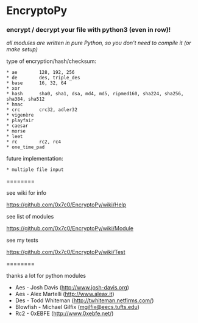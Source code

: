 # EncryptoPy


### encrypt / decrypt your file with python3 (even in row)!

_all modules are written in pure Python, so you don't need to compile it (or make setup)_

type of encryption/hash/checksum:

	* ae		128, 192, 256
	* de		des, triple_des
	* base		16, 32, 64
	* xor		
	* hash		sha0, sha1, dsa, md4, md5, ripmed160, sha224, sha256, sha384, sha512
	* hmac		
	* crc		crc32, adler32
	* vigenère	
	* playfair	
	* caesar
	* morse
	* leet
	* rc		rc2, rc4
	* one_time_pad

future implementation:

	* multiple file input

========

see wiki for info

https://github.com/0x7c0/EncryptoPy/wiki/Help

see list of modules

https://github.com/0x7c0/EncryptoPy/wiki/Module

see my tests

https://github.com/0x7c0/EncryptoPy/wiki/Test

========

thanks a lot for python modules
* Aes - Josh Davis (http://www.josh-davis.org)
* Aes - Alex Martelli (http://www.aleax.it)
* Des - Todd Whiteman (http://twhiteman.netfirms.com/)
* Blowfish - Michael Gilfix (mgilfix@eecs.tufts.edu)
* Rc2 - 0xEBFE (http://www.0xebfe.net/)

